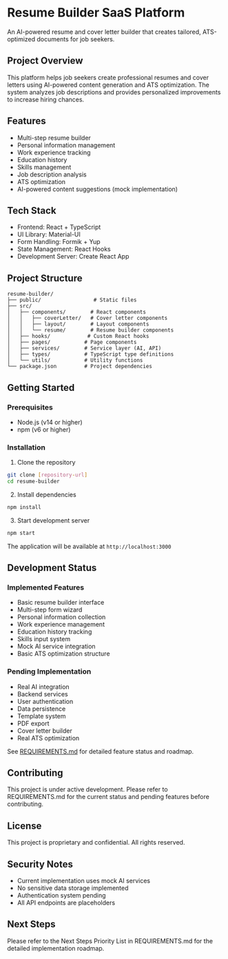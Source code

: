 # Resume Builder SaaS Platform

An AI-powered resume and cover letter builder that creates tailored, ATS-optimized documents for job seekers.

## Project Overview

This platform helps job seekers create professional resumes and cover letters using AI-powered content generation and ATS optimization. The system analyzes job descriptions and provides personalized improvements to increase hiring chances.

## Features

- Multi-step resume builder
- Personal information management
- Work experience tracking
- Education history
- Skills management
- Job description analysis
- ATS optimization
- AI-powered content suggestions (mock implementation)

## Tech Stack

- Frontend: React + TypeScript
- UI Library: Material-UI
- Form Handling: Formik + Yup
- State Management: React Hooks
- Development Server: Create React App

## Project Structure

```
resume-builder/
├── public/                 # Static files
├── src/
│   ├── components/        # React components
│   │   ├── coverLetter/   # Cover letter components
│   │   ├── layout/        # Layout components
│   │   └── resume/        # Resume builder components
│   ├── hooks/            # Custom React hooks
│   ├── pages/           # Page components
│   ├── services/        # Service layer (AI, API)
│   ├── types/           # TypeScript type definitions
│   └── utils/           # Utility functions
└── package.json         # Project dependencies
```

## Getting Started

### Prerequisites

- Node.js (v14 or higher)
- npm (v6 or higher)

### Installation

1. Clone the repository
```bash
git clone [repository-url]
cd resume-builder
```

2. Install dependencies
```bash
npm install
```

3. Start development server
```bash
npm start
```

The application will be available at `http://localhost:3000`

## Development Status

### Implemented Features
- Basic resume builder interface
- Multi-step form wizard
- Personal information collection
- Work experience management
- Education history tracking
- Skills input system
- Mock AI service integration
- Basic ATS optimization structure

### Pending Implementation
- Real AI integration
- Backend services
- User authentication
- Data persistence
- Template system
- PDF export
- Cover letter builder
- Real ATS optimization

See [REQUIREMENTS.md](./REQUIREMENTS.md) for detailed feature status and roadmap.

## Contributing

This project is under active development. Please refer to REQUIREMENTS.md for the current status and pending features before contributing.

## License

This project is proprietary and confidential. All rights reserved.

## Security Notes

- Current implementation uses mock AI services
- No sensitive data storage implemented
- Authentication system pending
- All API endpoints are placeholders

## Next Steps

Please refer to the Next Steps Priority List in REQUIREMENTS.md for the detailed implementation roadmap.
